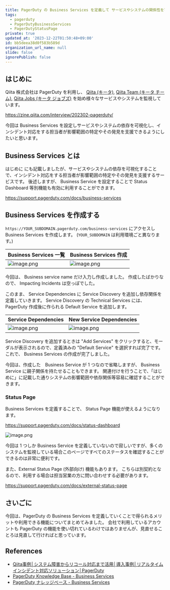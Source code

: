```yaml
---
title: PagerDuty の Business Services を定義して サービスやシステムの関係性を可視化する
tags:
  - pagerduty
  - PagerDutyBusinessServices
  - PagerDutyStatusPage
private: true
updated_at: '2023-12-22T01:50:48+09:00'
id: bb5deea38d0f583b589d
organization_url_name: null
slide: false
ignorePublish: false
---
```


## はじめに

Qiita 株式会社は PagerDuty を利用し、 [Qiita (キータ)](https://qiita.com), [Qiita Team (キータ チーム)](https://teams.qiita.com), [Qiita Jobs (キータ ジョブズ)](https://jobs.qiita.com) を始め様々なサービスやシステムを監視しています。

https://zine.qiita.com/interview/202302-pagerduty/

今回は Business Services を設定しサービスやシステムの依存を可視化し、インシデント対応をする担当者が影響範囲の特定やその発見を支援できるようにしたいと思います。

## Business Services とは

はじめに にも記載しましたが、サービスやシステムの依存を可視化することで、インシデント対応をする担当者が影響範囲の特定やその発見を支援するサービスです。
後述しますが、 Business Service を設定することで Status Dashboard 等別機能も有効に利用することができます。

https://support.pagerduty.com/docs/business-services

## Business Services を作成する

`https://YOUR_SUBDOMAIN.pagerduty.com/business-services` にアクセスし Business Services を作成します。 (`YOUR_SUBDOMAIN` は利用環境ごと異なります。)

| Business Services 一覧                                                                                                   | Business Services 作成                                                                                                   |
| ------------------------------------------------------------------------------------------------------------------------ | ------------------------------------------------------------------------------------------------------------------------ |
| ![image.png](https://qiita-image-store.s3.ap-northeast-1.amazonaws.com/0/55950/a18c12ed-887e-7a4a-2444-955794b821ba.png) | ![image.png](https://qiita-image-store.s3.ap-northeast-1.amazonaws.com/0/55950/b38431de-eddc-52d9-3cc3-3a446548c22d.png) |

今回は、 Business service name だけ入力し作成しました。
作成したばかりなので、 Impacting Incidents は空っぽでした。

このまま、 Service Dependencies に Service Discovery を追加し依存関係を定義していきます。
Service Discovery の Technical Services には、 PagerDuty 作成後に作られる Default Service を追加します。

| Service Dependencies                                                                                                     | New Service Dependencies                                                                                                 |
| ------------------------------------------------------------------------------------------------------------------------ | ------------------------------------------------------------------------------------------------------------------------ |
| ![image.png](https://qiita-image-store.s3.ap-northeast-1.amazonaws.com/0/55950/f0f4d54b-ceba-6a79-132f-1dbf5d8c9a7b.png) | ![image.png](https://qiita-image-store.s3.ap-northeast-1.amazonaws.com/0/55950/db51115b-1a2c-922f-151a-cd0f3da4c089.png) |

Service Discovery を追加するときは "Add Services" をクリックすると、モーダルが表示されるので、定義済みの "Default Service" を選択すれば完了です。これで、 Business Services の作成が完了しました。

今回は、作成した　Business Service が 1 つなので省略しますが、 Business Service に親子関係を持たせることもできます。
関連付けを行うことで、「はじめに」に記載した通りシステムの影響範囲や依存関係等容易に確認することができます。

### Status Page

Business Services を定義することで、 Status Page 機能が使えるようになります。

https://support.pagerduty.com/docs/status-dashboard

![image.png](https://qiita-image-store.s3.ap-northeast-1.amazonaws.com/0/55950/088f2a9c-1517-c82f-fc34-4f0043006d1f.png)

今回は 1 つしか Business Service を定義していないので寂しいですが、多くのシステムを監視している場合このページですべてのステータスを確認することができるのは非常に便利です。

また、External Status Page (外部向け) 機能もあります。
こちらは別契約となるので、利用する場合は担当営業の方に問い合わせする必要があります。

https://support.pagerduty.com/docs/external-status-page

## さいごに

今回は、PagerDuty の Business Services を定義していくことで得られるメリットや利用できる機能についてまとめてみました。
会社で利用しているアカウントも PagerDuty の機能を使い切れているわけではありませんが、見直せることろは見直して行ければと思っています。

## References

- [Qiita事例│システム障害からリコール対応まで活用│導入事例│リアルタイムインシデント対応ソリューション│PagerDuty](https://www.pagerduty.co.jp/customers/qiita/)
- [PagerDuty Knowledge Base - Business Services](https://support.pagerduty.com/docs/business-services)
- [PagerDuty ナレッジベース - Business Services](https://support.pagerduty.com/lang-ja/docs/business-services)
